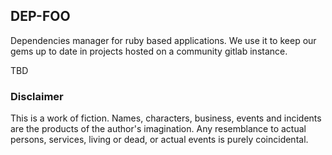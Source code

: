 ## DEP-FOO

Dependencies manager for ruby based applications. We use it to keep our gems up
to date in projects hosted on a community gitlab instance.

TBD





### Disclaimer

This is a work of fiction. Names, characters, business, events and incidents are the products of the author's imagination. Any resemblance to actual persons, services, living or dead, or actual events is purely coincidental.
